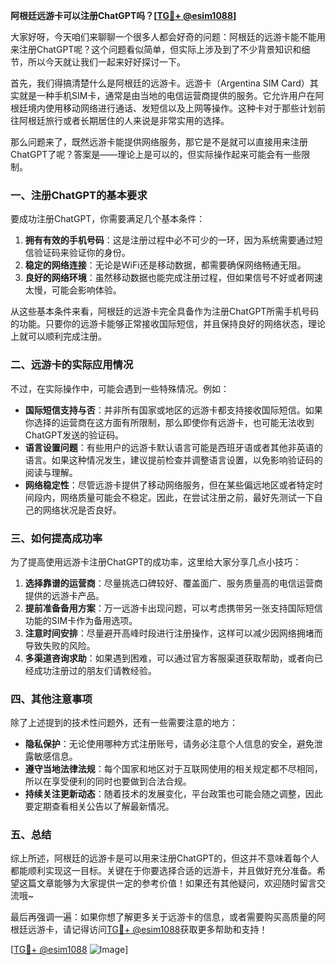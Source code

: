 **阿根廷远游卡可以注册ChatGPT吗？[[TG💪+ @esim1088](https://t.me/s/esim1088)]**

大家好呀，今天咱们来聊聊一个很多人都会好奇的问题：阿根廷的远游卡能不能用来注册ChatGPT呢？这个问题看似简单，但实际上涉及到了不少背景知识和细节，所以今天就让我们一起来好好探讨一下。

首先，我们得搞清楚什么是阿根廷的远游卡。远游卡（Argentina SIM Card）其实就是一种手机SIM卡，通常是由当地的电信运营商提供的服务。它允许用户在阿根廷境内使用移动网络进行通话、发短信以及上网等操作。这种卡对于那些计划前往阿根廷旅行或者长期居住的人来说是非常实用的选择。

那么问题来了，既然远游卡能提供网络服务，那它是不是就可以直接用来注册ChatGPT了呢？答案是——理论上是可以的，但实际操作起来可能会有一些限制。

### **一、注册ChatGPT的基本要求**
要成功注册ChatGPT，你需要满足几个基本条件：
1. **拥有有效的手机号码**：这是注册过程中必不可少的一环，因为系统需要通过短信验证码来验证你的身份。
2. **稳定的网络连接**：无论是WiFi还是移动数据，都需要确保网络畅通无阻。
3. **良好的网络环境**：虽然移动数据也能完成注册过程，但如果信号不好或者网速太慢，可能会影响体验。

从这些基本条件来看，阿根廷的远游卡完全具备作为注册ChatGPT所需手机号码的功能。只要你的远游卡能够正常接收国际短信，并且保持良好的网络状态，理论上就可以顺利完成注册。

### **二、远游卡的实际应用情况**
不过，在实际操作中，可能会遇到一些特殊情况。例如：
- **国际短信支持与否**：并非所有国家或地区的远游卡都支持接收国际短信。如果你选择的运营商在这方面有所限制，那么即使你有远游卡，也可能无法收到ChatGPT发送的验证码。
- **语言设置问题**：有些用户的远游卡默认语言可能是西班牙语或者其他非英语的语言。如果这种情况发生，建议提前检查并调整语言设置，以免影响验证码的阅读与理解。
- **网络稳定性**：尽管远游卡提供了移动网络服务，但在某些偏远地区或者特定时间段内，网络质量可能会不稳定。因此，在尝试注册之前，最好先测试一下自己的网络状况是否良好。

### **三、如何提高成功率**
为了提高使用远游卡注册ChatGPT的成功率，这里给大家分享几点小技巧：
1. **选择靠谱的运营商**：尽量挑选口碑较好、覆盖面广、服务质量高的电信运营商提供的远游卡产品。
2. **提前准备备用方案**：万一远游卡出现问题，可以考虑携带另一张支持国际短信功能的SIM卡作为备用选项。
3. **注意时间安排**：尽量避开高峰时段进行注册操作，这样可以减少因网络拥堵而导致失败的风险。
4. **多渠道咨询求助**：如果遇到困难，可以通过官方客服渠道获取帮助，或者向已经成功注册过的朋友们请教经验。

### **四、其他注意事项**
除了上述提到的技术性问题外，还有一些需要注意的地方：
- **隐私保护**：无论使用哪种方式注册账号，请务必注意个人信息的安全，避免泄露敏感信息。
- **遵守当地法律法规**：每个国家和地区对于互联网使用的相关规定都不尽相同，所以在享受便利的同时也要做到合法合规。
- **持续关注更新动态**：随着技术的发展变化，平台政策也可能会随之调整，因此要定期查看相关公告以了解最新情况。

### **五、总结**
综上所述，阿根廷的远游卡是可以用来注册ChatGPT的，但这并不意味着每个人都能顺利实现这一目标。关键在于你要选择合适的远游卡，并且做好充分准备。希望这篇文章能够为大家提供一定的参考价值！如果还有其他疑问，欢迎随时留言交流哦~

最后再强调一遍：如果你想了解更多关于远游卡的信息，或者需要购买高质量的阿根廷远游卡，请记得访问[TG💪+ @esim1088](https://t.me/s/esim1088)获取更多帮助和支持！

[[TG💪+ @esim1088](https://t.me/s/esim1088) ![Image](https://i.postimg.cc/4NQfJmqS/Snipaste-2025-05-13-00-14-12.png)]